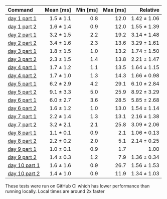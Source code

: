 | Command | Mean [ms] | Min [ms] | Max [ms] | Relative |
|:---|---:|---:|---:|---:|
| [day 1 part 1](/src/bin/day1.rs) | 1.5 ± 1.1 | 0.8 | 12.0 | 1.42 ± 1.06 |
| [day 1 part 2](/src/bin/day1.rs) | 1.6 ± 1.4 | 0.9 | 12.0 | 1.55 ± 1.39 |
| [day 2 part 1](/src/bin/day2.rs) | 3.2 ± 1.5 | 2.2 | 19.2 | 3.14 ± 1.48 |
| [day 2 part 2](/src/bin/day2.rs) | 3.4 ± 1.6 | 2.3 | 13.6 | 3.29 ± 1.61 |
| [day 3 part 1](/src/bin/day3.rs) | 1.8 ± 1.5 | 1.0 | 13.2 | 1.74 ± 1.50 |
| [day 3 part 2](/src/bin/day3.rs) | 2.3 ± 1.5 | 1.4 | 13.8 | 2.21 ± 1.47 |
| [day 4 part 1](/src/bin/day4.rs) | 1.7 ± 1.2 | 1.1 | 13.5 | 1.64 ± 1.15 |
| [day 4 part 2](/src/bin/day4.rs) | 1.7 ± 1.0 | 1.3 | 14.3 | 1.66 ± 0.98 |
| [day 5 part 1](/src/bin/day5.rs) | 6.2 ± 2.9 | 4.2 | 29.1 | 6.10 ± 2.84 |
| [day 5 part 2](/src/bin/day5.rs) | 9.1 ± 3.3 | 5.0 | 25.9 | 8.92 ± 3.29 |
| [day 6 part 1](/src/bin/day6.rs) | 6.0 ± 2.7 | 3.6 | 28.5 | 5.85 ± 2.68 |
| [day 6 part 2](/src/bin/day6.rs) | 1.6 ± 1.2 | 1.0 | 13.0 | 1.54 ± 1.14 |
| [day 7 part 1](/src/bin/day7.rs) | 2.2 ± 1.4 | 1.3 | 13.1 | 2.16 ± 1.38 |
| [day 7 part 2](/src/bin/day7.rs) | 3.2 ± 2.1 | 2.1 | 25.8 | 3.09 ± 2.06 |
| [day 8 part 1](/src/bin/day8.rs) | 1.1 ± 0.1 | 0.9 | 2.1 | 1.06 ± 0.13 |
| [day 8 part 2](/src/bin/day8.rs) | 2.2 ± 0.2 | 2.0 | 5.1 | 2.14 ± 0.25 |
| [day 9 part 1](/src/bin/day9.rs) | 1.0 ± 0.1 | 0.9 | 1.7 | 1.00 |
| [day 9 part 2](/src/bin/day9.rs) | 1.4 ± 0.3 | 1.2 | 7.9 | 1.36 ± 0.34 |
| [day 10 part 1](/src/bin/day10.rs) | 1.6 ± 1.6 | 0.9 | 26.7 | 1.56 ± 1.53 |
| [day 10 part 2](/src/bin/day10.rs) | 1.4 ± 1.0 | 0.9 | 11.9 | 1.34 ± 1.03 |

These tests were run on GitHub CI which has lower performance than running locally. Local times are around 2x faster
